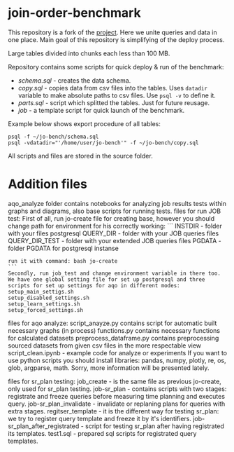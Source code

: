 # join-order-benchmark

This repository is a fork of the [project](https://github.com/gregrahn/join-order-benchmark).
Here we unite queries and data in one place.
Main goal of this repository is simplifying of the deploy process.

Large tables divided into chunks each less than 100 MB.

Repository contains some scripts for quick deploy & run of the benchmark:
* *schema.sql* - creates the data schema.
* *copy.sql* - copies data from csv files into the tables. Uses `datadir` variable to make absolute paths to csv files. Use `psql -v` to define it.
* *parts.sql* - script which splitted the tables. Just for future reusage.
* *job* - a template script for quick launch of the benchmark.

Example below shows export procedure of all tables:

```
psql -f ~/jo-bench/schema.sql
psql -vdatadir="'/home/user/jo-bench'" -f ~/jo-bench/copy.sql
```
All scripts and files are stored in the source folder.

# Addition files
aqo_analyze folder contains notebooks for analyzing job results tests within graphs and diagrams, also base scripts for running tests.
files for run JOB test:
    First of all, run jo-create file for creating base, however you should change path for environment for his correctly working:
    ```
    INSTDIR - folder with your files postgresql
    QUERY_DIR - folder with your JOB queries files
    QUERY_DIR_TEST - folder with your extended JOB queries files
    PGDATA - folder PGDATA for postgresql instanse

    run it with command: bash jo-create
    ```
    Secondly, run job_test and change environment variable in there too.
    We have one global setting file for set up postgresql and three scripts for set up settings for aqo in different modes:
    setup_main_settigs.sh
    setup_disabled_settings.sh
    setup_learn_settings.sh
    setup_forced_settings.sh

files for aqo analyze:
    script_anayze.py contains script for automatic built necessary graphs (in process)
    functions.py contains necessary functions for calculated datasets
    preprocess_dataframe.py contains preprocessing sourced datasets from given csv files in the more respectable view
    script_clean.ipynb - example code for analyze or experiments
If you want to use python scripts you should install libraries:
    pandas, numpy, plotly, re, os, glob, argparse, math.
    Sorry, more information will be presented lately.

files for sr_plan testing:
    job_create - is the same file as previous jo-create, only used for sr_plan testing.
    job-sr_plan - contains scripts with two stages: registrate and freeze queries before measuring time planning and executes query.
    job-sr_plan_invalidate - invalidate or replaning plans for queries with extra stages.
    regitser_template - it is the different way for testing sr_plan: we try to register query template and freeze it by it's identifiers.
    job-sr_plan_after_registrated - script for testing sr_plan after having registrated its templates.
    test1.sql - prepared sql scripts for registrated query templates.




